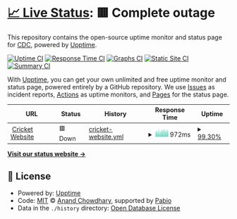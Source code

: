 # [📈 Live Status](https://ffight.github.io/uptime-monitor-robot): <!--live status--> **🟥 Complete outage**

This repository contains the open-source uptime monitor and status page for [CDC](https://ffight.github.io/uptime-monitor-robot), powered by [Upptime](https://github.com/upptime/upptime).

[![Uptime CI](https://github.com/ffight/uptime-monitor-robot/workflows/Uptime%20CI/badge.svg)](https://github.com/ffight/uptime-monitor-robot/actions?query=workflow%3A%22Uptime+CI%22)
[![Response Time CI](https://github.com/ffight/uptime-monitor-robot/workflows/Response%20Time%20CI/badge.svg)](https://github.com/ffight/uptime-monitor-robot/actions?query=workflow%3A%22Response+Time+CI%22)
[![Graphs CI](https://github.com/ffight/uptime-monitor-robot/workflows/Graphs%20CI/badge.svg)](https://github.com/ffight/uptime-monitor-robot/actions?query=workflow%3A%22Graphs+CI%22)
[![Static Site CI](https://github.com/ffight/uptime-monitor-robot/workflows/Static%20Site%20CI/badge.svg)](https://github.com/ffight/uptime-monitor-robot/actions?query=workflow%3A%22Static+Site+CI%22)
[![Summary CI](https://github.com/ffight/uptime-monitor-robot/workflows/Summary%20CI/badge.svg)](https://github.com/ffight/uptime-monitor-robot/actions?query=workflow%3A%22Summary+CI%22)

With [Upptime](https://upptime.js.org), you can get your own unlimited and free uptime monitor and status page, powered entirely by a GitHub repository. We use [Issues](https://github.com/ffight/uptime-monitor-robot/issues) as incident reports, [Actions](https://github.com/ffight/uptime-monitor-robot/actions) as uptime monitors, and [Pages](https://ffight.github.io/uptime-monitor-robot) for the status page.

<!--start: status pages-->
<!-- This summary is generated by Upptime (https://github.com/upptime/upptime) -->
<!-- Do not edit this manually, your changes will be overwritten -->
<!-- prettier-ignore -->
| URL | Status | History | Response Time | Uptime |
| --- | ------ | ------- | ------------- | ------ |
| <img alt="" src="https://icons.duckduckgo.com/ip3/www.cricket.com.ico" height="13"> [Cricket Website](https://www.cricket.com) | 🟥 Down | [cricket-website.yml](https://github.com/ffight/uptime-monitor-robot/commits/HEAD/history/cricket-website.yml) | <details><summary><img alt="Response time graph" src="./graphs/cricket-website/response-time-week.png" height="20"> 972ms</summary><br><a href="https://ffight.github.io/uptime-monitor-robot/history/cricket-website"><img alt="Response time 1059" src="https://img.shields.io/endpoint?url=https%3A%2F%2Fraw.githubusercontent.com%2Fffight%2Fuptime-monitor-robot%2FHEAD%2Fapi%2Fcricket-website%2Fresponse-time.json"></a><br><a href="https://ffight.github.io/uptime-monitor-robot/history/cricket-website"><img alt="24-hour response time 734" src="https://img.shields.io/endpoint?url=https%3A%2F%2Fraw.githubusercontent.com%2Fffight%2Fuptime-monitor-robot%2FHEAD%2Fapi%2Fcricket-website%2Fresponse-time-day.json"></a><br><a href="https://ffight.github.io/uptime-monitor-robot/history/cricket-website"><img alt="7-day response time 972" src="https://img.shields.io/endpoint?url=https%3A%2F%2Fraw.githubusercontent.com%2Fffight%2Fuptime-monitor-robot%2FHEAD%2Fapi%2Fcricket-website%2Fresponse-time-week.json"></a><br><a href="https://ffight.github.io/uptime-monitor-robot/history/cricket-website"><img alt="30-day response time 1032" src="https://img.shields.io/endpoint?url=https%3A%2F%2Fraw.githubusercontent.com%2Fffight%2Fuptime-monitor-robot%2FHEAD%2Fapi%2Fcricket-website%2Fresponse-time-month.json"></a><br><a href="https://ffight.github.io/uptime-monitor-robot/history/cricket-website"><img alt="1-year response time 1059" src="https://img.shields.io/endpoint?url=https%3A%2F%2Fraw.githubusercontent.com%2Fffight%2Fuptime-monitor-robot%2FHEAD%2Fapi%2Fcricket-website%2Fresponse-time-year.json"></a></details> | <details><summary><a href="https://ffight.github.io/uptime-monitor-robot/history/cricket-website">99.30%</a></summary><a href="https://ffight.github.io/uptime-monitor-robot/history/cricket-website"><img alt="All-time uptime 99.52%" src="https://img.shields.io/endpoint?url=https%3A%2F%2Fraw.githubusercontent.com%2Fffight%2Fuptime-monitor-robot%2FHEAD%2Fapi%2Fcricket-website%2Fuptime.json"></a><br><a href="https://ffight.github.io/uptime-monitor-robot/history/cricket-website"><img alt="24-hour uptime 100.00%" src="https://img.shields.io/endpoint?url=https%3A%2F%2Fraw.githubusercontent.com%2Fffight%2Fuptime-monitor-robot%2FHEAD%2Fapi%2Fcricket-website%2Fuptime-day.json"></a><br><a href="https://ffight.github.io/uptime-monitor-robot/history/cricket-website"><img alt="7-day uptime 99.30%" src="https://img.shields.io/endpoint?url=https%3A%2F%2Fraw.githubusercontent.com%2Fffight%2Fuptime-monitor-robot%2FHEAD%2Fapi%2Fcricket-website%2Fuptime-week.json"></a><br><a href="https://ffight.github.io/uptime-monitor-robot/history/cricket-website"><img alt="30-day uptime 99.46%" src="https://img.shields.io/endpoint?url=https%3A%2F%2Fraw.githubusercontent.com%2Fffight%2Fuptime-monitor-robot%2FHEAD%2Fapi%2Fcricket-website%2Fuptime-month.json"></a><br><a href="https://ffight.github.io/uptime-monitor-robot/history/cricket-website"><img alt="1-year uptime 99.52%" src="https://img.shields.io/endpoint?url=https%3A%2F%2Fraw.githubusercontent.com%2Fffight%2Fuptime-monitor-robot%2FHEAD%2Fapi%2Fcricket-website%2Fuptime-year.json"></a></details>

<!--end: status pages-->

[**Visit our status website →**](https://ffight.github.io/uptime-monitor-robot)

## 📄 License

- Powered by: [Upptime](https://github.com/upptime/upptime)
- Code: [MIT](./LICENSE) © [Anand Chowdhary](https://anandchowdhary.com), supported by [Pabio](https://pabio.com)
- Data in the `./history` directory: [Open Database License](https://opendatacommons.org/licenses/odbl/1-0/)
